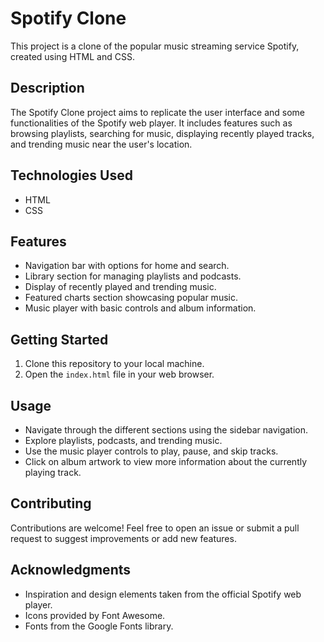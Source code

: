 # Spotify Clone

This project is a clone of the popular music streaming service Spotify, created using HTML and CSS.

## Description

The Spotify Clone project aims to replicate the user interface and some functionalities of the Spotify web player. It includes features such as browsing playlists, searching for music, displaying recently played tracks, and trending music near the user's location.

## Technologies Used

- HTML
- CSS

## Features

- Navigation bar with options for home and search.
- Library section for managing playlists and podcasts.
- Display of recently played and trending music.
- Featured charts section showcasing popular music.
- Music player with basic controls and album information.

## Getting Started

1. Clone this repository to your local machine.
2. Open the `index.html` file in your web browser.

## Usage

- Navigate through the different sections using the sidebar navigation.
- Explore playlists, podcasts, and trending music.
- Use the music player controls to play, pause, and skip tracks.
- Click on album artwork to view more information about the currently playing track.

## Contributing

Contributions are welcome! Feel free to open an issue or submit a pull request to suggest improvements or add new features.

[//]: ## (License)

[//]: ## (This project is licensed under the MIT License - see the [LICENSE] LICENSE file for details.)

## Acknowledgments

- Inspiration and design elements taken from the official Spotify web player.
- Icons provided by Font Awesome.
- Fonts from the Google Fonts library.
